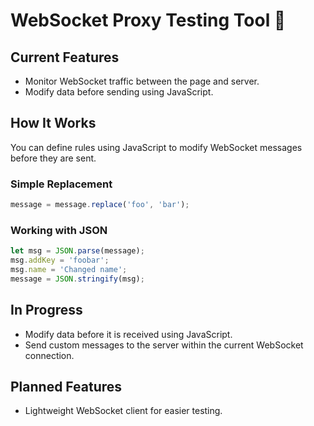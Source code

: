 # WebSocket Proxy Testing Tool 🚀

## Current Features
- Monitor WebSocket traffic between the page and server.
- Modify data before sending using JavaScript.

## How It Works
You can define rules using JavaScript to modify WebSocket messages before they are sent.

### Simple Replacement
```js
message = message.replace('foo', 'bar');
```

### Working with JSON
```js
let msg = JSON.parse(message);
msg.addKey = 'foobar';
msg.name = 'Changed name';
message = JSON.stringify(msg);
```

## In Progress
- Modify data before it is received using JavaScript.
- Send custom messages to the server within the current WebSocket connection.

## Planned Features
- Lightweight WebSocket client for easier testing.
